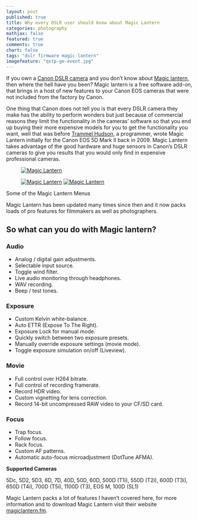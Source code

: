 ```yaml
---
layout: post
published: true
title: Why every DSLR user should know about Magic Lantern
categories: photography
mathjax: false
featured: true
comments: true
chart: false
tags: "dslr firmware magic-lantern"
imagefeature: "qstp-ge-event.jpg"
---
```

If you own a [Canon DSLR camera](http://www.usa.canon.com/cusa/consumer/products/cameras/slr_cameras) and you don’t know about [Magic lantern](http://www.magiclantern.fm/), then where the hell have you been? Magic lantern is a free software add-on, that brings in a host of new features to your Canon EOS cameras that were not included from the factory by Canon.

One thing that Canon does not tell you is that every DSLR camera they make has the ability to perform wonders but just because of commercial reasons they limit the functionality in the cameras’ software so that you end up buying their more expensive models for you to get the functionality you want, well that was before [Trammel Hudson](http://trmm.net/), a programmer, wrote Magic Lantern initially for the Canon EOS 5D Mark II back in 2009. Magic Lantern takes advantage of the good hardware and huge sensors in Canon’s DSLR cameras to give you results that you would only find in expensive professional cameras.

<div class="row">
<figure>
	<a href="{{ site.url }}/images/post/canon1.jpg"><img src="{{ site.url }}/images/post/canon1.jpg" alt="Magic Lantern"></a>
</figure>
<figure class="half">
	<a href="{{ site.url }}/images/post/canon2.jpg"><img src="{{ site.url }}/images/post/canon2.jpg" alt="Magic Lantern"></a>
	<a href="{{ site.url }}/images/post/canon3.jpg"><img src="{{ site.url }}/images/post/canon3.jpg" alt="Magic Lantern"></a>
</figure>
<figcaption>Some of the Magic Lantern Menus</figcaption>
</div>

Magic Lantern has been updated many times since then and it now packs loads of pro features for filmmakers as well as photographers.

## So what can you do with Magic lantern?

### Audio

- Analog / digital gain adjustments.
- Selectable input source.
- Toggle wind filter.
- Live audio monitoring through headphones.
- WAV recording.
- Beep / test tones.

### Exposure

- Custom Kelvin white-balance.
- Auto ETTR (Expose To The Right).
- Exposure Lock for manual mode.
- Quickly switch between two exposure presets.
- Manually override exposure settings (movie mode).
- Toggle exposure simulation on/off (Liveview).

### Movie

- Full control over H264 bitrate.
- Full control of recording framerate.
- Record HDR video.
- Custom vignetting for lens correction.
- Record 14-bit uncompressed RAW video to your CF/SD card.

### Focus

- Trap focus.
- Follow focus.
- Rack focus.
- Custom AF patterns.
- Automatic auto-focus microadjustment (DotTune AFMA).

**Supported Cameras**

5Dc, 5D2, 5D3, 6D, 7D, 40D, 50D, 60D, 500D (T1i), 550D (T2i), 600D (T3i), 650D (T4i), 700D (T5i), 1100D (T3), EOS M, 100D (SL1)

Magic Lantern packs a lot of features I haven’t covered here, for  more information and to download Magic Lantern visit their website [magiclantern.fm](http://www.magiclantern.fm/).
